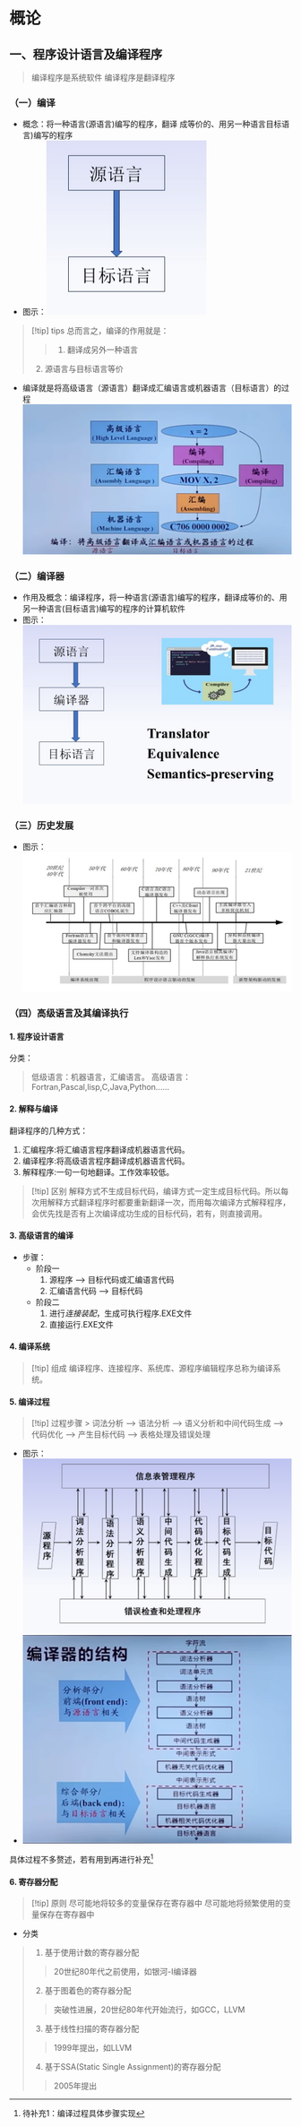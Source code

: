 # 概论

## 一、程序设计语言及编译程序

>编译程序是系统软件
>编译程序是翻译程序
### （一）编译

- 概念：将一种语言(源语言)编写的程序，翻译 成等价的、用另一种语言目标语言)编写的程序
- 图示：![](../../../../assets/Pasted%20image%2020240910163906.png)
>[!tip] tips 
>总而言之，编译的作用就是：
>>1. 翻译成另外一种语言
>2. 源语言与目标语言等价

- 编译就是将高级语言（源语言）翻译成汇编语言或机器语言（目标语言）的过程
	![](assets/Pasted%20image%2020241024193131.png)
### （二）编译器

- 作用及概念：编译程序，将一种语言(源语言)编写的程序，翻译成等价的、用另一种语言(目标语言)编写的程序的计算机软件
- 图示：![](../../../../assets/Pasted%20image%2020240910164151.png)
### （三）历史发展

- 图示：![](../../../../assets/Pasted%20image%2020240910164256.png)
### （四）高级语言及其编译执行
#### 1. 程序设计语言

分类：
> 低级语言：机器语言，汇编语言。
> 高级语言：Fortran,Pascal,lisp,C,Java,Python......
#### 2. 解释与编译

翻译程序的几种方式：
1. 汇编程序:将汇编语言程序翻译成机器语言代码。
2. 编译程序:将高级语言程序翻译成机器语言代码。
3. 解释程序:一句一句地翻译。工作效率较低。

>[!tip] 区别 
>解释方式不生成目标代码，编译方式一定生成目标代码。所以每次用解释方式翻译程序时都要重新翻译一次，而用每次编译方式解释程序，会优先找是否有上次编译成功生成的目标代码，若有，则直接调用。

#### 3. 高级语言的编译

- 步骤：
	- 阶段一
		1. 源程序 --> 目标代码或汇编语言代码
		2. 汇编语言代码 --> 目标代码
	- 阶段二
		1. 进行*连接装配*，生成可执行程序.EXE文件
		2. 直接运行.EXE文件
#### 4. 编译系统

>[!tip] 组成
>编译程序、连接程序、系统库、源程序编辑程序总称为编译系统。
#### 5. 编译过程

>[!tip] 过程步骤
	> 词法分析 --> 语法分析 --> 语义分析和中间代码生成 --> 代码优化 --> 产生目标代码 --> 表格处理及错误处理

- 图示：![](../../../../assets/Pasted%20image%2020240910174448.png)
- ![](../assets/Pasted%20image%2020241024193956.png)

具体过程不多赘述，若有用到再进行补充[^1]
#### 6. 寄存器分配

>[!tip] 原则
>尽可能地将较多的变量保存在寄存器中
>尽可能地将频繁使用的变量保存在寄存器中

- 分类
>1. 基于使用计数的寄存器分配
>	>20世纪80年代之前使用，如银河-I编译器
>2. 基于图着色的寄存器分配
>	>突破性进展，20世纪80年代开始流行，如GCC，LLVM
>3. 基于线性扫描的寄存器分配
>	>1999年提出，如LLVM
>4. 基于SSA(Static Single Assignment)的寄存器分配
>	>2005年提出




[^1]: 待补充1：编译过程具体步骤实现